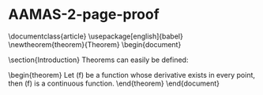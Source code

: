 # AAMAS-2-page-proof

\documentclass{article}
\usepackage[english]{babel}
\newtheorem{theorem}{Theorem}
\begin{document}

\section{Introduction}
Theorems can easily be defined:

\begin{theorem}
Let \(f\) be a function whose derivative exists in every point, then \(f\) 
is a continuous function.
\end{theorem}
\end{document}


